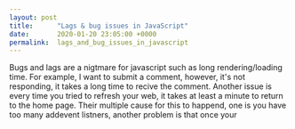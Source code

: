 ```yaml
---
layout: post
title:      "Lags & bug issues in JavaScript"
date:       2020-01-20 23:05:00 +0000
permalink:  lags_and_bug_issues_in_javascript
---
```



Bugs and lags are a nigtmare for javascript such as long rendering/loading time. For example, I want to submit a comment, however, it's not responding, it takes a long time to recive the comment. Another issue is every time you tried to refresh your web, it takes at least a minute to return to the home page. Their multiple cause for this to happend, one is you have too many addevent listners, another problem is that once your 
